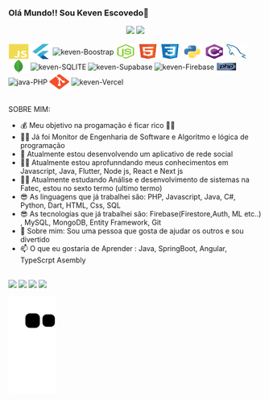 ### Olá Mundo!! Sou Keven Escovedo👋

<div align="center">
  <a href="https://github.com/kevenescovedo"></a>
  <img height="180em" src="https://github-readme-stats.vercel.app/api?username=kevenescovedo&show_icons=true&theme=dark&include_all_commits=true&count_private=true"/>
  <img height="180em" src="https://github-readme-stats.vercel.app/api/top-langs/?username=kevenescovedo&layout=compact&langs_count=7&theme=dark"/>
</div>

  <div style="display: inline_block"><br>
  <img align="center" alt="keven-Js" height="30" width="40" src="https://raw.githubusercontent.com/devicons/devicon/master/icons/javascript/javascript-plain.svg">
  <img align="center" alt="keven- Fluter" height="30" width="40" src="https://raw.githubusercontent.com/devicons/devicon/master/icons/flutter/flutter-original.svg">
   <img align="center" alt="keven-Boostrap" height="20" src="https://img.shields.io/badge/Bootstrap-563D7C?style=for-the-badge&logo=bootstrap&logoColor=white">
  <img align="center" alt="keven-Node" height="30" width="40" src="https://raw.githubusercontent.com/devicons/devicon/master/icons/nodejs/nodejs-original.svg">
  <img align="center" alt="keven-HTML" height="30" width="40" src="https://raw.githubusercontent.com/devicons/devicon/master/icons/html5/html5-original.svg">
  <img align="center" alt="keven-CSS" height="30" width="40" src="https://raw.githubusercontent.com/devicons/devicon/master/icons/css3/css3-original.svg">
  <img align="center" alt="keven-Python" height="30" width="40" src="https://raw.githubusercontent.com/devicons/devicon/master/icons/python/python-original.svg">
  <img align="center" alt="keven-Csharp" height="30" width="40" src="https://raw.githubusercontent.com/devicons/devicon/master/icons/csharp/csharp-original.svg">
  <img align="center" alt="keven-MYSQL" height="30" width="40" src="https://raw.githubusercontent.com/devicons/devicon/master/icons/mysql/mysql-original.svg">
  <img align="center" alt="keven-MongoDB" height="30" width="40" src="https://raw.githubusercontent.com/devicons/devicon/master/icons/mongodb/mongodb-original.svg">
  <img align="center" alt="keven-SQLITE" height="20" src="https://img.shields.io/badge/SQLite-07405E?style=for-the-badge&logo=sqlite&logoColor=white">
  <img align="center" alt="keven-Supabase" height="20" src="https://img.shields.io/badge/Supabase-181818?style=for-the-badge&logo=supabase&logoColor=#4cc38a">
  <img align="center" alt="keven-Firebase" height="20" src="https://img.shields.io/badge/firebase-ffca28?style=for-the-badge&logo=firebase&logoColor=black">
  <img align="center" alt="keven-PHP" height="30" width="40" src="https://raw.githubusercontent.com/devicons/devicon/master/icons/php/php-original.svg">
  <img  align="center" alt="java-PHP" height="30" width="40" src="https://cdn.jsdelivr.net/gh/devicons/devicon/icons/java/java-original-wordmark.svg" />
  <img align="center" alt="keven-GIT" height="30" width="40" src="https://raw.githubusercontent.com/devicons/devicon/master/icons/git/git-original.svg">
  <img align="center" height="20" alt="keven-Vercel"src="https://img.shields.io/badge/Vercel-000000?style=for-the-badge&logo=vercel&logoColor=white">
 
</div>
  </br>
  
SOBRE MIM:
- 💰 Meu objetivo na progamação é ficar rico 🤣🤣
- 👨‍🏫 Já foi  Monitor de Engenharia de Software e Algoritmo e lógica de programação
- 🔭 Atualmente estou desenvolvendo um aplicativo de rede social
- 👨‍🏫 Atualmente estou aprofunndando meus conhecimentos em Javascript, Java, Flutter, Node js, React e Next js
- 👨‍🏫 Atualmente estudando Análise e desenvolvimento de sistemas na Fatec, estou no sexto termo  (ultimo termo)
- 😎 As linguagens que já trabalhei são: PHP, Javascript, Java, C#, Python, Dart, HTML, Css, SQL
- 😎 As tecnologias que já trabalhei são: Firebase(Firestore,Auth, ML etc..) , MySQL, MongoDB, Entity Framework, Git
- 💬 Sobre mim: Sou uma pessoa que gosta de ajudar os outros e sou divertido 
- 📫 O que eu gostaria de Aprender : Java, SpringBoot, Angular, TypeScrpt Asembly
</br>

<div >
    <a href="https://www.youtube.com/channel/UCgkm-Y1Gkus8CQyvDf9Ha2Q?app=desktop" target="_blank"><img src="https://img.shields.io/badge/YouTube-FF0000?style=for-the-badge&logo=youtube&logoColor=white" target="_blank"></a>
  <a href="https://www.instagram.com/kevenescovedo2/" target="_blank"><img src="https://img.shields.io/badge/-Instagram-%23E4405F?style=for-the-badge&logo=instagram&logoColor=white" target="_blank"></a>
  <a href = "kevenescovedo1916@gmail.com"><img src="https://img.shields.io/badge/-Gmail-%23333?style=for-the-badge&logo=gmail&logoColor=white" target="_blank"></a>
  <a href="https://br.linkedin.com/in/keven-escovedo-5b59b118b?trk=people_directory" target="_blank"><img src="https://img.shields.io/badge/-LinkedIn-%230077B5?style=for-the-badge&logo=linkedin&logoColor=white" target="_blank"></a> 
</div>
 
  ![Snake animation](https://github.com/rafaballerini/rafaballerini/blob/output/github-contribution-grid-snake.svg)
 






